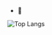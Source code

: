 
- 👀 

![Top Langs](https://github-readme-stats.vercel.app/api/top-langs/?username=itsmrpimentah&hide_progress=true)
<!---
ItsMrPimentah/ItsMrPimentah is a ✨ special ✨ repository because its `README.md` (this file) appears on your GitHub profile.
You can click the Preview link to take a look at your changes.
--->

